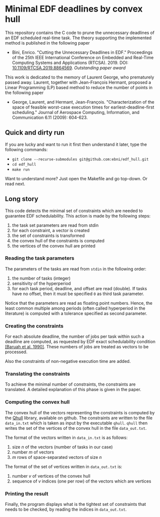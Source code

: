 # Minimal EDF deadlines by convex hull

This repository contains the C code to prune the unnecessary deadlines of an EDF scheduled real-time task. The theory supporting the implemented method is published in the following paper

- Bini, Enrico. "Cutting the Unnecessary Deadlines in EDF." Proceedings of the 25th IEEE International Conference on Embedded and Real-Time Computing Systems and Applications (RTCSA). 2019. DOI: [10.1109/RTCSA.2019.8864569](https://doi.org/10.1109/RTCSA.2019.8864569). *Outstanding paper award*

This work is dedicated to the memory of Laurent George, who prematurely passed away. Laurent, together with Jean-François Hermant, proposed a Linear Programming (LP) based method to reduce the number of points in the following paper

- George, Laurent, and Hermant, Jean-François. "Characterization of the space of feasible worst-case execution times for earliest-deadline-first scheduling." Journal of Aerospace Computing, Information, and Communication 6.11 (2009): 604-623.

## Quick and dirty run

If you are lucky and want to run it first then understand it later, type the following commands:

- `git clone --recurse-submodules git@github.com:ebni/edf_hull.git`
- `cd edf_hull`
- `make run`

Want to understand more? Just open the Makefile and go top-down. Or read next.

## Long story

This code detects the minimal set of constraints which are needed to
guarantee EDF schedulability. This action is made by the following steps:

1. the task set parameters are read from stdin
1. for each constraint, a vector is created
1. the set of constraints is transformed
1. the convex hull of the constraints is computed
1. the vertices of the convex hull are printed

### Reading the task parameters

The parameters of the tasks are read from `stdin` in the following order:

1. the number of tasks (integer)
1. sensitivity of the hyperperiod
1. for each task period, deadline, and offset are read (double). If tasks have no offset, then it must be specified `0` as third task parameter.

Notice that the parameters are read as floating point numbers. Hence,
the least common multiple among periods (often called hyperperiod in
the literature) is computed with a tolerance specified as second parameter.

### Creating the constraints

For each absolute deadline, the number of jobs per task within such a
deadline are computed, as requested by EDF exact schedulability
condition [[Baruah et al. 1990]](https://doi.org/10.1109/REAL.1990.128746). These numbers of jobs are treated as vectors to be processed.

Also the constraints of non-negative execution time are added.

### Translating the constraints

To achieve the minimal number of constraints, the constraints are
translated. A detailed explanation of this phase is given in the paper.

### Computing the convex hull

The convex hull of the vectors representing the constraints is computed by the [Qhull](https://github.com/qhull/qhull) library, available on github. The constraints are written to the file `data_in.txt` which is taken as input by the executable `qhull`. `qhull` then writes the set of the vertices of the convex hull in the file `data_out.txt`.

The format of the vectors written in `data_in.txt` is as follows:

1. size _n_ of the vectors (number of tasks in our case)
1. number _m_ of vectors
1. _m_ rows of space-separated vectors of size _n_

The format of the set of vertices written in `data_out.txt` is:

1. number _v_ of vertices of the convex hull
1. sequence of _v_ indices (one per row) of the vectors which are vertices

### Printing the result

Finally, the program displays what is the tightest set of constraints that needs to be checked, by reading the indices in `data_out.txt`.
